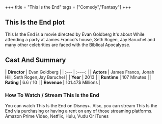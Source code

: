 +++
title = "This Is the End"
tags = ["Comedy","Fantasy"]
+++
## This Is the End plot
This Is the End is a movie directed by Evan Goldberg It's about While attending a party at James Franco's house, Seth Rogen, Jay Baruchel and many other celebrities are faced with the Biblical Apocalypse.
## Cast And Summary
| **Director**      | Evan Goldberg |
    | :---        |    :----:   |
    |  **Actors** | James Franco, Jonah Hill, Seth Rogen,Jay Baruchel |
    | **Year**   | 2013    |
    |  **Runtime** | 107 Minutes |
    |  **Rating** | 6.6 / 10 | 
    |  **Revenue** | 101.47$ Millions |
### How To Watch / Stream This Is the End
You can watch This Is the End on Disney+.
Also, you can stream This Is the End via purchasing or having a rent on any of those streaming platforms.
Amazon Prime Video, Netflix, Hulu, Vudu Or iTunes